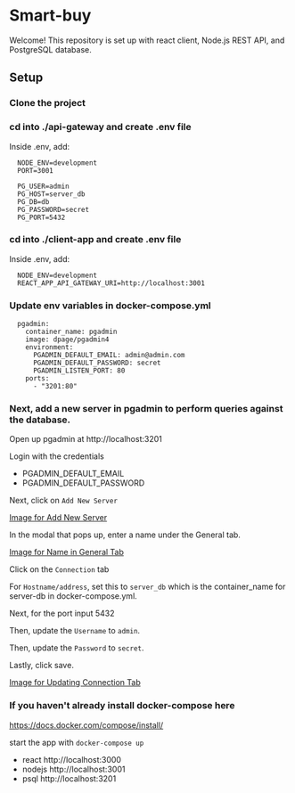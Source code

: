 # Smart-buy 

Welcome! This repository is set up with react client, Node.js REST API, and PostgreSQL database. 

## Setup

### Clone the project  

### cd into ./api-gateway and create .env file 

Inside .env, add:

```
  NODE_ENV=development
  PORT=3001

  PG_USER=admin
  PG_HOST=server_db
  PG_DB=db
  PG_PASSWORD=secret
  PG_PORT=5432
```
### cd into ./client-app and create .env file 

Inside .env, add:

```
  NODE_ENV=development
  REACT_APP_API_GATEWAY_URI=http://localhost:3001
```

### Update env variables in docker-compose.yml

```
  pgadmin:
    container_name: pgadmin
    image: dpage/pgadmin4
    environment: 
      PGADMIN_DEFAULT_EMAIL: admin@admin.com
      PGADMIN_DEFAULT_PASSWORD: secret
      PGADMIN_LISTEN_PORT: 80
    ports: 
      - "3201:80"
```

### Next, add a new server in pgadmin to perform queries against the database. 

Open up pgadmin at http://localhost:3201

Login with the credentials 
- PGADMIN_DEFAULT_EMAIL
- PGADMIN_DEFAULT_PASSWORD

Next, click on `Add New Server`

[Image for Add New Server](https://imgur.com/CFD67lu)

In the modal that pops up, enter a name under the General tab. 

[Image for Name in General Tab](https://imgur.com/kqWAy8r)

Click on the `Connection` tab

For `Hostname/address`, set this to `server_db` which is the container_name for server-db in docker-compose.yml. 

Next, for the port input 5432

Then, update the `Username` to `admin`.

Then, update the `Password` to `secret`.

Lastly, click save. 

[Image for Updating Connection Tab](https://imgur.com/WNdLtwQ)

### If you haven't already install docker-compose here

https://docs.docker.com/compose/install/

start the app with `docker-compose up` 

- react  http://localhost:3000
- nodejs http://localhost:3001
- psql   http://localhost:3201